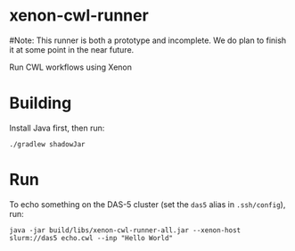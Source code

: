# xenon-cwl-runner

#Note: This runner is both a prototype and incomplete. We do plan to finish it at some point in the near future.

Run CWL workflows using Xenon

# Building

Install Java first, then run:
```
./gradlew shadowJar
```

# Run

To echo something on the DAS-5 cluster (set the `das5` alias in `.ssh/config`), run:
```
java -jar build/libs/xenon-cwl-runner-all.jar --xenon-host slurm://das5 echo.cwl --inp "Hello World"
```


